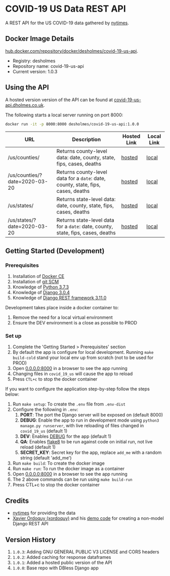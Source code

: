 # COVID-19 US Data REST API

A REST API for the US COVID-19 data gathered by [nytimes](https://github.com/nytimes/covid-19-data).

## Docker Image Details

[hub.docker.com/repository/docker/desholmes/covid-19-us-api](https://hub.docker.com/repository/docker/desholmes/covid-19-us-api).

* Registry: desholmes
* Repository name: covid-19-us-api
* Current version: 1.0.3

## Using the API

A hosted version version of the API can be found at [covid-19-us-api.dholmes.co.uk](https://covid-19-us-api.dholmes.co.uk).

The following starts a local server running on port 8000:

```bash
docker run -it -p 8000:8000 desholmes/covid-19-us-api:1.0.0
```

| URL | Description | Hosted Link | Local Link |
| --- | --- | --- | --- |
| /us/counties/ | Returns county-level data: date, county, state, fips, cases, deaths | [hosted](https://covid-19-us-api.dholmes.co.uk/us/counties/) | [local](http://0.0.0.0:8000/us/counties/) |
| /us/counties/?date=2020-03-20 | Returns county-level data for a `date`: date, county, state, fips, cases, deaths | [hosted](https://covid-19-us-api.dholmes.co.uk/us/counties/?date=2020-03-20) | [local](http://0.0.0.0:8000/us/counties/?date=2020-03-20) |
| /us/states/ | Returns state-level data: date, county, state, fips, cases, deaths | [hosted](https://covid-19-us-api.dholmes.co.uk/us/states/) | [local](http://0.0.0.0:8000/us/states/) |
| /us/states/?date=2020-03-20 | Returns  state-level data for a `date`: date, county, state, fips, cases, deaths | [hosted](https://covid-19-us-api.dholmes.co.uk/us/states/?date=2020-03-20) |[local](http://0.0.0.0:8000/us/states/?date=2020-03-20) |

## Getting Started (Development)

### Prerequisites

1. Installation of [Docker CE](https://store.docker.com/search?type=edition&offering=community)
1. Installation of [git SCM](https://git-scm.com/downloads)
1. Knowledge of [Python 3.7.3](https://www.python.org/downloads/)
1. Knowledge of [Django 3.0.4](https://www.djangoproject.com/)
1. Knowledge of [Django REST framework 3.11.0](https://www.django-rest-framework.org/)

Development takes place inside a docker container to:

1. Remove the need for a local virtual environment
1. Ensure the DEV environment is a close as possible to PROD

### Set up

1. Complete the 'Getting Started > Prerequisites' section
1. By default the app is configure for local development. Running `make build-cold` stand your local env up from scratch (not to be used for PROD)
1. Open [0.0.0.0:8000](http://0.0.0.0:8000/) in a browser to see the app running
1. Changing files in `covid_19_us` will cause the app to reload
1. Press `CTL+c` to stop the docker container

If you want to configure the application step-by-step follow the steps below:

1. Run `make setup`: To create the `.env` file from `.env-dist`
1. Configure the following in `.env`:
    1. **PORT**: The port the Django server will be exposed on (default 8000)
    1. **DEBUG**: Enable the app to run in development mode using `python3 manage.py runserver`, with live reloading of files changed in `covid_19_us` (default 1)
    1. **DEV**: Enables [DEBUG](https://docs.djangoproject.com/en/3.0/howto/deployment/checklist/) for the app (default 1)
    1. **QA**: Enables [flake8](https://pypi.org/project/flake8/) to be run against code on initial run, not live reload (default 1)
    1. **SECRET_KEY**: Secret key for the app, replace `add_me` with a random string (default 'add_me')
1. Run `make build`: To create the docker image
1. Run `make run`: To run the docker image as a container
1. Open [0.0.0.0:8000](http://0.0.0.0:8000/) in a browser to see the app running
1. The 2 above commands can be run using `make build-run`
1. Press CTL+c to stop the docker container

## Credits

* [nytimes](https://github.com/nytimes/covid-19-data) for providing the data
* [Xavier Ordoquy (xordoquy)](https://medium.com/django-rest-framework/django-rest-framework-viewset-when-you-don-t-have-a-model-335a0490ba6f) and his [demo code](https://github.com/linovia/drf-demo) for creating a non-model Django REST API

## Version History

1. `1.0.3`: Adding GNU GENERAL PUBLIC V3 LICENSE and CORS headers
1. `1.0.2`: Added caching for response dataframes
1. `1.0.1`: Added a hosted public version of the API
1. `1.0.0`: Base repo with DBless Django app
